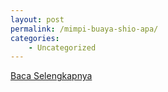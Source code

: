 ```yaml
---
layout: post
permalink: /mimpi-buaya-shio-apa/
categories:
    - Uncategorized
---
```


[Baca Selengkapnya](/10)